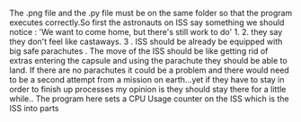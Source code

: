The .png file and the .py file must be on the same folder so that the program executes correctly.So first the astronauts on ISS say something we should notice :  'We want to come home, but there's still work to do' 1. 2. they say they don't feel like castaways. 3 . ISS should be already be equipped with big safe parachutes . The move  of the ISS should be like getting rid of extras  entering the capsule and using the parachute they should be able to land. If there are no parachutes it could be a problem and there would need to be a second attempt from a mission on earth...yet if they have to stay in order to finish up processes my opinion is they should stay there for a little while.. The program here sets a CPU Usage counter on the ISS  which is the ISS into parts 
